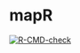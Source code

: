 # mapR

<!-- badges: start -->
[![R-CMD-check](https://github.com/stla/mapR/workflows/R-CMD-check/badge.svg)](https://github.com/stla/mapR/actions)
<!-- badges: end -->
